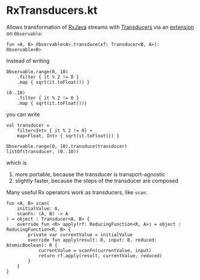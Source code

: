 # RxTransducers.kt
Allows transformation of [RxJava](https://github.com/ReactiveX/RxJava) streams with [Transducers](https://github.com/ReactiveX/RxJava) via an [extension](https://github.com/pdv/RxTransducers.kt/blob/master/rxtransducers/src/main/java/io/rstlne/rxtransducers/Observable%2BTransduce.kt) on `Observable`:

```
fun <A, B> Observable<A>.transduce(xf: Transducer<B, A>): Observable<B>
```
Instead of writing
```
Observable.range(0, 10)
    .filter { it % 2 != 0 }
    .map { sqrt(it.toFloat()) }

(0..10)
    .filter { it % 2 != 0 }
    .map { sqrt(it.toFloat())}
```
you can write
```
val transducer =
    filter<Int> { it % 2 != 0} +
    map<Float, Int> { sqrt(it.toFloat()) }

Observable.range(0, 10).transduce(transducer)
listOf(transducer, (0..10))
```
which is
1. more portable, because the transducer is transport-agnostic
2. slightly faster, because the steps of the transducer are composed

Many useful Rx operators work as transducers, like `scan`:

```
fun <A, B> scan(
    initialValue: A,
    scanFn: (A, B) -> A
) = object : Transducer<A, B> {
    override fun <R> apply(rf: ReducingFunction<R, A>) = object : ReducingFunction<R, B> {
        private var currentValue = initialValue
        override fun apply(result: R, input: B, reduced: AtomicBoolean): R {
            currentValue = scanFn(currentValue, input)
            return rf.apply(result, currentValue, reduced)
        }
    }
}
```
